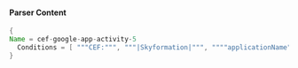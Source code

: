 #### Parser Content
```Java
{
Name = cef-google-app-activity-5
  Conditions = [ """CEF:""", """|Skyformation|""", """"applicationName":"groups"""", """"uniqueQualifier":""" ]
}
```